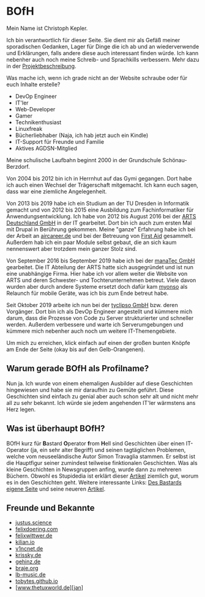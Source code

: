 # BOfH

Mein Name ist Christoph Kepler.

Ich bin verantwortlich für dieser Seite.
Sie dient mir als Gefäß meiner sporadischen Gedanken, Lager für Dinge die ich ab und an wiederverwende und Erklärungen, falls andere diese auch interessant finden würde.
Ich kann nebenher auch noch meine Schreib- und Sprachkills verbessern.
Mehr dazu in der [Projektbeschreibung][projekt].

Was mache ich, wenn ich grade nicht an der Website schraube oder für euch Inhalte erstelle?

- DevOp Engineer
- IT'ler
- Web-Developer
- Gamer
- Technikenthusiast
- Linuxfreak
- Bücherliebhaber (Naja, ich hab jetzt auch ein Kindle)
- IT-Support für Freunde und Familie
- Aktives AGDSN-Mitglied

Meine schulische Laufbahn beginnt 2000 in der Grundschule Schönau-Berzdorf.

Von 2004 bis 2012 bin ich in Herrnhut auf das Gymi gegangen.
Dort habe ich auch einen Wechsel der Trägerschaft mitgemacht.
Ich kann euch sagen, dass war eine ziemliche Angelegenheit.

Von 2013 bis 2019 habe ich ein Studium an der TU Dresden in Informatik gemacht und von 2012 bis 2015 eine Ausbildung zum Fachinformatiker für Anwendungsentwicklung.
Ich habe von 2012 bis August 2016 bei der [ARTS Deutschland GmbH][arts] in der IT gearbeitet.
Dort bin ich auch zum ersten Mal mit Drupal in Berührung gekommen.
Meine "ganze" Erfahrung habe ich bei der Arbeit an [aircareer.de][aircareer] und bei der Betreuung von [First Aid][first-aid] gesammelt.
Außerdem hab ich ein paar Module selbst gebaut, die an sich kaum nennenswert aber trotzdem mein ganzer Stolz sind.

Von September 2016 bis September 2019 habe ich bei der [manaTec GmbH][manatec] gearbeitet.
Die IT Abteilung der ARTS hatte sich ausgegründet und ist nun eine unabhängige Firma.
Hier habe ich vor allem weiter die Website von ARTS und deren Schwester- und Tochterunternehmen betreut.
Viele davon wurden aber durch andere Systeme ersetzt doch dafür kam [myonso][myonso] als Relaunch für mobile Geräte, was ich bis zum Ende betreut habe.

Seit Oktober 2019 arbeite ich nun bei der [tyclipso GmbH][tyclipso] bzw. deren Vorgänger.
Dort bin ich als DevOp Engineer angestellt und kümmere mich darum, dass die Prozesse von Code zu Server strukturierter und schneller werden.
Außerdem verbessere und warte ich Serverumgebungen und kümmere mich nebenher auch noch um weitere IT-Themengebiete.

Um mich zu erreichen, klick einfach auf einen der großen bunten Knöpfe am Ende der Seite (okay bis auf den Gelb-Orangenen).

[projekt]: /projects/kepler-international
[arts]: https://www.arts.aero/
[aircareer]: https://web.archive.org/web/20160131184030/https://www.aircareer.de/
[first-aid]: https://www.firstaid.eu/
[manatec]: https://www.manatec.de/
[myonso]: https://
[tyclipso]: https://tyclipso.net/

## Warum gerade BOfH als Profilname?

Nun ja.
Ich wurde von einem ehemaligen Ausbilder auf diese Geschichten hingewiesen und habe sie mir daraufhin zu Gemüte geführt.
Diese Geschichten sind einfach zu genial aber auch schon sehr alt und nicht mehr all zu sehr bekannt.
Ich würde sie jedem angehenden IT'ler wärmstens ans Herz legen.

## Was ist überhaupt BOfH?

BOfH kurz für **B**astard **O**perator **f**rom **H**ell sind Geschichten über einen IT-Operator (ja, ein sehr alter Begriff) und seinen tagtäglichen Problemen, welche vom neuseeländische Autor Simon Travaglia stammen.
Er selbst ist die Hauptfigur seiner zumindest teilweise finktionalen Geschichten.
Was als kleine Geschichten in Newsgruppen anfing, wurde dann zu mehreren Büchern.
Obwohl es Stupidedia ist erklärt dieser [Artikel][stup] ziemlich gut, worum es in den Geschichten geht.
Weitere interessante Links:
[Des Bastards eigene Seite][bofh] und seine neueren [Artikel][register].

[stup]: http://www.stupidedia.org/stupi/Bastard_Operator_from_Hell
[bofh]: http://bofh.ntk.net/BOFH/
[register]: http://www.theregister.co.uk/odds/bofh/

## Freunde und Bekannte

- [justus.science][justus]
- [felixdoering.com][felix]
- [felixwittwer.de][unbedenklichkeitserklaerung]
- [kilian.io][kilian]
- [v1ncnet.de][vincent]
- [krissky.de][Kristian]
- [gehinz.de][gerrit]
- [braje.org][jan-lukas]
- [lb-music.de][leon]
- [tobytes.github.io][tobi]
- [www.thetuxworld.de][jan]

[justus]: https://justus.science
[felix]: https://felixdoering.com
[unbedenklichkeitserklaerung]: https://dummyco.de/
[kilian]: https://kilian.io
[vincent]: https://v1ncnet.de
[kristian]: https://krissky.de
[gerrit]: https://gehinz.de
[jan-lukas]: https://braje.org
[leon]: https://www.leonbraje.de/
[tobi]: https://tobytes.github.io
[jan]: https://www.thetuxworld.de
